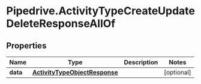 # Pipedrive.ActivityTypeCreateUpdateDeleteResponseAllOf

## Properties

Name | Type | Description | Notes
------------ | ------------- | ------------- | -------------
**data** | [**ActivityTypeObjectResponse**](ActivityTypeObjectResponse.md) |  | [optional] 


